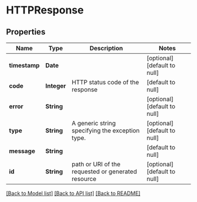 # HTTPResponse
## Properties

| Name | Type | Description | Notes |
|------------ | ------------- | ------------- | -------------|
| **timestamp** | **Date** |  | [optional] [default to null] |
| **code** | **Integer** | HTTP status code of the response | [default to null] |
| **error** | **String** |  | [optional] [default to null] |
| **type** | **String** | A generic string specifying the exception type. | [optional] [default to null] |
| **message** | **String** |  | [default to null] |
| **id** | **String** | path or URI of the requested or generated resource | [optional] [default to null] |

[[Back to Model list]](../README.md#documentation-for-models) [[Back to API list]](../README.md#documentation-for-api-endpoints) [[Back to README]](../README.md)

